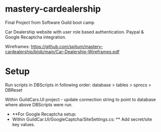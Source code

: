# mastery-cardealership
Final Project from Software Guild boot camp

Car Dealership website with user role based authentication. Paypal & Google Recaptcha integration. 

Wireframes: https://github.com/spitum/mastery-cardealership/blob/main/Car-Dealership-Wireframes.pdf

# Setup 
Run scripts in DBScripts in following order: database > tables > sprocs > DBReset

Within GuildCars.UI project - update connection string to point to database where above DBScripts were run. 

* **For Google Recaptcha setup:
* Within GuildCar.UI/GoogleCaptcha/SiteSettings.cs:
** Add secret/site key values.



